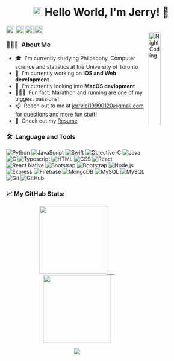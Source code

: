 <h1 align="center">
<img src="https://media.giphy.com/media/vlwVZMjk5ivdYwkDWT/giphy.gif" width="24px"> Hello World, I'm Jerry! 👋 
</h1>
<a href="https://www.linkedin.com/in/jerry-lai-love-to-code/">
  <img align="left" alt="Jerry's Linkedin" width="22px" src="https://raw.githubusercontent.com/peterthehan/peterthehan/master/assets/linkedin.svg" />
</a>
<a href="https://github.com/jerrylai19990120">
  <img align="left" alt="Jerry's Github" width="22px" src="https://raw.githubusercontent.com/peterthehan/peterthehan/master/assets/github.svg" />
</a>
<a href="https://thejerrylaiportfolio.com/">
  <img align="left" alt="Jerry's Portfolio" width="22px" src="https://media.giphy.com/media/YULPJoecGetvtOm1H0/giphy.gif" />
</a>
<a href="https://apps.apple.com/us/developer/yihui-lai/id1542518786">
  <img align="left" alt="Jerry's Showcase" width="22px" src="https://www.svgrepo.com/show/303110/apple-black-logo.svg" />
</a>
<br/>

<img align="right" alt="Night Coding" width="25%" src="https://media.giphy.com/media/aer096d3vD4rYVsgNn/giphy.gif"/>

### 👨🏻‍💻 &nbsp;About Me
- 🎓 &nbsp;I'm currently studying Philosophy, Computer science and statistics at the University of Toronto
- 🤖 &nbsp;I’m currently working on **iOS and Web development**
- 🌱 &nbsp;I’m currently looking into **MacOS devlopment**
- 🏃🏻‍♂️ &nbsp;Fun fact: Marathon and running are one of my biggest passions!
- 📫 &nbsp;Reach out to me at [jerrylai19990120@gmail.com](jerrylai19990120@gmail.com) for questions and more fun stuff!
- 📄 &nbsp;Check out my [Resume](https://docs.google.com/document/d/e/2PACX-1vS5XwHEBpiEomYS0HVYUccPKvTmpWxVJKgidQpVHTZcwk3QMkJGE0PsQqiFRhhpGHu_J-8EfTuhYcd2/pub)
<!-- - 🎹 &nbsp;Learn more about me at thejerrylaiportfolio.com -->

### 🛠 &nbsp;Language and Tools
![Python](https://img.shields.io/badge/-Python-05122A?style=flat&logo=python)&nbsp;![JavaScript](https://img.shields.io/badge/-JavaScript-05122A?style=flat&logo=javascript)&nbsp;![Swift](https://img.shields.io/badge/-Swift-05122A?style=flat&logo=Swift&logoColor=F05138)&nbsp;![Objective-C](https://img.shields.io/badge/Objective--C-05122A?style=flat&logo=objective-c&logoColor=A8B9CC)&nbsp;![Java](https://img.shields.io/badge/-Java-05122A?style=flat&logo=Java&logoColor=FFA518)&nbsp;![C](https://img.shields.io/badge/-C-05122A?style=flat&logo=C&logoColor=A8B9CC)&nbsp;![Typescript](https://img.shields.io/badge/-Typescript-05122A?style=flat&logo=typescript&logoColor=blue)&nbsp;![HTML](https://img.shields.io/badge/-HTML-05122A?style=flat&logo=HTML5)&nbsp;![CSS](https://img.shields.io/badge/-CSS-05122A?style=flat&logo=CSS3&logoColor=1572B6)&nbsp;![React](https://img.shields.io/badge/-React-05122A?style=flat&logo=react)&nbsp;![React Native](https://img.shields.io/badge/-React_Native-05122A?style=flat&logo=react)&nbsp;![Bootstrap](https://img.shields.io/badge/-Material--UI-05122A?style=flat&logo=material-ui&logoColor=white)&nbsp;![Bootstrap](https://img.shields.io/badge/-Bootstrap-05122A?style=flat&logo=bootstrap)&nbsp;![Node.js](https://img.shields.io/badge/-Node.js-05122A?style=flat&logo=nodejs)&nbsp;![Express](https://img.shields.io/badge/-Express.js-05122A?style=flat&logo=express)&nbsp;![Firebase](https://img.shields.io/badge/-Firebase-05122A?style=flat&logo=firebase)&nbsp;![MongoDB](https://img.shields.io/badge/-MongoDB-05122A?style=flat&logo=mongodb)&nbsp;![MySQL](https://img.shields.io/badge/-MySQL-05122A?style=flat&logo=mysql)&nbsp;![MySQL](https://img.shields.io/badge/-Amazon_AWS-05122A?style=flat&logo=amazon-aws)&nbsp;![Git](https://img.shields.io/badge/-Git-05122A?style=flat&logo=git)&nbsp;![GitHub](https://img.shields.io/badge/-GitHub-05122A?style=flat&logo=github)&nbsp;

### 📈 My GitHub Stats:
<p align="center">
<a href="https://github.com/jerrylai19990120">
  <img height="180em" src="https://github-readme-stats.vercel.app/api/top-langs/?username=jerrylai19990120&theme=prussian&langs_count=15&layout=compact&hide_border=true"/>
  &nbsp;&nbsp;&nbsp;&nbsp;
  <img height="180em" src="https://github-readme-stats.vercel.app/api?username=jerrylai19990120&count_private=true&hide=stars&show_icons=true&theme=prussian&hide_border=true"/>
</a>
</p>
<p align="center">
  <a>
    <img align="center" src="https://github-readme-streak-stats.herokuapp.com/?user=jerrylai19990120&theme=prussian&hide_border=true"/>
  </a>
</p>

<br />
